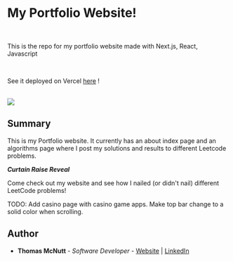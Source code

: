 # My Portfolio Website!

<br>

This is the repo for my portfolio website made with Next.js, React, Javascript

<br>

See it deployed on Vercel [here](https://thomas-mcnutt-website.vercel.app/) !

<br>

<image src="https://github.com/pachown/Thomas-McNutt-Website/blob/main/website/public/WebsiteView.png">

## Summary

This is my Portfolio website. It currently has an about index page and an algorithms page where I post my solutions and results to different Leetcode problems.

***Curtain Raise Reveal*** 

Come check out my website and see how I nailed (or didn't nail) different LeetCode problems!

TODO: Add casino page with casino game apps. 
Make top bar change to a solid color when scrolling.

## Author

* **Thomas McNutt** - *Software Developer* - [Website](https://thomas-mcnutt-website.vercel.app/) | [LinkedIn](https://www.linkedin.com/in/tom-mcnutt-97526588/)
